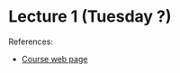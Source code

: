 # Lecture 1 (Tuesday ?)

References:

- [Course web page](https://www.utsc.utoronto.ca/people/kupers/seminars/minicourse-on-homological-stability/) 

